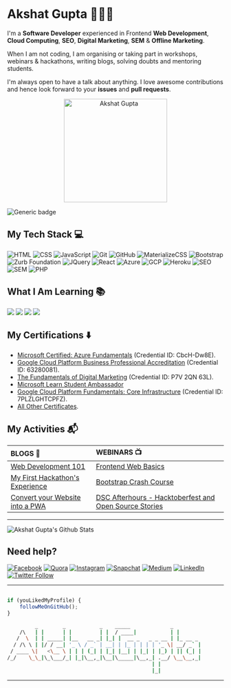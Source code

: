 # Akshat Gupta 👨🏻‍💻

I'm a **Software Developer** experienced in Frontend **Web Development**, **Cloud Computing**, **SEO**, **Digital Marketing**, **SEM** & **Offline Marketing**. 

When I am not coding, I am organising or taking part in workshops, webinars & hackathons, writing blogs, solving doubts and mentoring students.

I'm always open to have a talk about anything. I love awesome contributions and hence look forward to your **issues** and **pull requests**.

<p align="center">
<a href="https://www.akshatvg.com">
<img src="https://www.akshatvg.com/assets/img/Public_Speaking_akshatvg.jpg" height="240px" alt="Akshat Gupta"/>
</a>
</p>

![Generic badge](https://img.shields.io/badge/Akshat-Gupta-orange) 

## My Tech Stack :computer:
<img src="https://img.shields.io/badge/-HTML-red?style=for-the-badge" alt="HTML"> <img src="https://img.shields.io/badge/-CSS-purple?style=for-the-badge" alt="CSS"> <img src="https://img.shields.io/badge/-JavaScript-yellow?style=for-the-badge" alt="JavaScript"> <img src="https://img.shields.io/badge/-Git-blue?style=for-the-badge" alt="Git"> <img src="https://img.shields.io/badge/-GitHub-green?style=for-the-badge" alt="GitHub"> <img src="https://img.shields.io/badge/-MaterializeCSS-pink?style=for-the-badge" alt="MaterializeCSS"> <img src="https://img.shields.io/badge/-Bootstrap-red?style=for-the-badge" alt="Bootstrap"> <img src="https://img.shields.io/badge/-Zurb_Foundation-purple?style=for-the-badge" alt="Zurb Foundation"> <img src="https://img.shields.io/badge/-JQuery-yellow?style=for-the-badge" alt="JQuery"> <img src="https://img.shields.io/badge/-React-blue?style=for-the-badge" alt="React"> <img src="https://img.shields.io/badge/-Azure-green?style=for-the-badge" alt="Azure"> <img src="https://img.shields.io/badge/-GCP-pink?style=for-the-badge" alt="GCP"> <img src="https://img.shields.io/badge/-Heroku-red?style=for-the-badge" alt="Heroku"> <img src="https://img.shields.io/badge/-SEO-purple?style=for-the-badge" alt="SEO"> <img src="https://img.shields.io/badge/-SEM-yellow?style=for-the-badge" alt="SEM"> <img src="https://img.shields.io/badge/-PHP-blue?style=for-the-badge" alt="PHP">

## What I Am Learning :books:
<img src="https://img.shields.io/badge/-Flutter-red?style=for-the-badge"> <img src="https://img.shields.io/badge/-Django-purple?style=for-the-badge"> <img src="https://img.shields.io/badge/-Docker-yellow?style=for-the-badge"> <img src="https://img.shields.io/badge/-AWS-blue?style=for-the-badge">

## My Certifications :arrow_down:
- [Microsoft Certified: Azure Fundamentals](https://www.youracclaim.com/badges/92059ed2-9f17-4b35-abda-23c1c9d3ff53) (Credential ID: CbcH-Dw8E).
- [Google Cloud Platform Business Professional Accreditation](https://skillshop.exceedlms.com/student/award/63280081) (Credential ID: 63280081).
- [The Fundamentals of Digital Marketing](https://learndigital.withgoogle.com/digitalgarage/validate-certificate-code) (Credential ID: P7V 2QN 63L).
- [Microsoft Learn Student Ambassador](https://studentambassadors.microsoft.com/certificate/e14d1cd4-183c-43d3-aaad-34d05c6a82b6)
- [Google Cloud Platform Fundamentals: Core Infrastructure](https://www.coursera.org/account/accomplishments/verify/7PLZLGHTCPFZ) (Credential ID: 7PLZLGHTCPFZ).
- [All Other Certificates](https://bit.ly/akshatvgCertificates).

## My Activities :mailbox_with_mail:

| BLOGS :open_book: | WEBINARS :tv: |
| :---------------- | :------------ |
| [Web Development 101](https://medium.com/codechef-vit/web-development-101-with-codechefvit-4ec369e86f68)| [Frontend Web Basics](https://www.youtube.com/watch?v=7E5sDcNUKNo) |
| [My First Hackathon's Experience](https://medium.com/@akshatvg/my-first-hackathons-experience-8c8ef23a055d)| [Bootstrap Crash Course](https://www.youtube.com/watch?v=IZS2wlG1mew) |
| [Convert your Website into a PWA](https://medium.com/codechef-vit/convert-your-website-into-a-pwa-ee8f6b67bca7)| [DSC Afterhours - Hacktoberfest and Open Source Stories](https://www.youtube.com/watch?v=H5nURvprvkc&feature=youtu.be) |

---

![Akshat Gupta's Github Stats](https://github-readme-stats.vercel.app/api?username=akshatvg&show_icons=true_color=fff&icon_color=037AFE&text_color=000000&bg_color=ffffff)

## Need help?

[![Facebook](https://img.shields.io/badge/Facebook-add-blue.svg?logo=facebook&logoColor=white)](https://www.facebook.com/akshatvg) [![Quora](https://img.shields.io/badge/Quora-ask-red.svg?logo=quora)](https://www.quora.com/profile/Akshat-Gupta-279) [![Instagram](https://img.shields.io/badge/Instagram-follow-purple.svg?logo=instagram&logoColor=white)](https://www.instagram.com/akshatvg/) [![Snapchat](https://img.shields.io/badge/Snapchat-add-yellow.svg?logo=snapchat&logoColor=white)](https://www.snapchat.com/add/akshatvg) [![Medium](https://img.shields.io/badge/Medium-follow-black.svg?logo=medium&logoColor=white)](https://medium.com/@akshatvg) [![LinkedIn](https://img.shields.io/badge/LinkedIn-connect-blue.svg?logo=linkedin&logoColor=white)](https://www.linkedin.com/in/akshatvg/) [![Twitter Follow](https://img.shields.io/twitter/follow/akshatvg?style=social)](https://twitter.com/akshatvg)

---------

```javascript

if (youLikedMyProfile) {
    followMeOnGitHub();
}

```

```bash
         _        _           _    _____             _        
    /\   | |      | |         | |  / ____|           | |       
   /  \  | | _____| |__   __ _| |_| |  __ _   _ _ __ | |_ __ _ 
  / /\ \ | |/ / __| '_ \ / _` | __| | |_ | | | | '_ \| __/ _` |
 / ____ \|   <\__ \ | | | (_| | |_| |__| | |_| | |_) | || (_| |
/_/    \_\_|\_\___/_| |_|\__,_|\__|\_____|\__,_| .__/ \__\__,_|
                                               | |             
                                               |_|             
```

-----------

